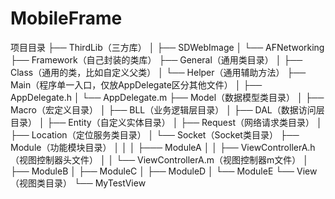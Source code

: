 # MobileFrame

项目目录
├── ThirdLib（三方库）
│   ├── SDWebImage
│   └── AFNetworking
├── Framework（自己封装的类库）
├── General（通用类目录）
│   ├── Class（通用的类，比如自定义父类）
│   └── Helper（通用辅助方法）
├── Main（程序单一入口，仅放AppDelegate区分其他文件）
│   ├── AppDelegate.h
│   └── AppDelegate.m
├── Model（数据模型类目录）
│   ├── Macro（宏定义目录）
│   ├── BLL（业务逻辑层目录）
│   ├── DAL（数据访问层目录）
│   ├── Entity（自定义实体目录）
│   ├── Request（网络请求类目录）
│   ├── Location（定位服务类目录）
│   └── Socket（Socket类目录）
├── Module（功能模块目录）
│   │ 
│   ├─── ModuleA
│   │      ├── ViewControllerA.h（视图控制器头文件）
│   │      └── ViewControllerA.m（视图控制器m文件）
│   ├── ModuleB
│   ├── ModuleC
│   ├── ModuleD
│   └── ModuleE
└── View（视图类目录）
    └── MyTestView

